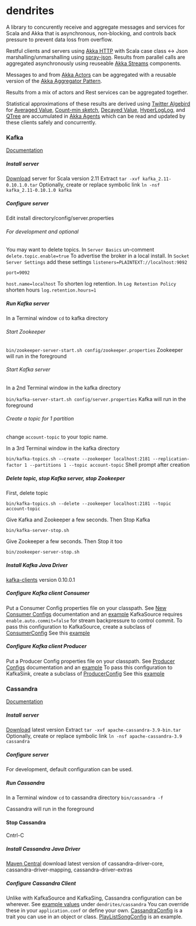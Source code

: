 # dendrites

A library to concurently receive and aggregate messages and services for Scala and Akka that is asynchronous, non-blocking, and controls back pressure to prevent data loss from overflow.

Restful clients and servers using
[Akka HTTP](http://doc.akka.io/docs/akka-stream-and-http-experimental/1.0/scala/http/index.html) with Scala case class ↔︎ Json
marshalling/unmarshalling using [spray-json](https://github.com/spray/spray-json). Results from parallel calls are aggregated asynchronously using reuseable [Akka Streams](http://doc.akka.io/docs/akka-stream-and-http-experimental/1.0/scala/stream-index.html) components. 

Messages to and from [Akka Actors](http://doc.akka.io/docs/akka/current/scala.html) can be aggregated with a reusable version of the [Akka Aggregator Pattern](http://doc.akka.io/docs/akka/snapshot/contrib/aggregator.html).

Results from a mix of actors and Rest services can be aggregated together.

Statistical approximations of these results are derived using [Twitter Algebird](https://github.com/twitter/algebird) for [Averaged Value](http://en.wikipedia.org/wiki/Algorithms_for_calculating_variance#Parallel_algorithm), [Count-min sketch](https://en.wikipedia.org/wiki/Count–min_sketch),
[Decayed Value](https://github.com/twitter/algebird/wiki/Using-DecayedValue-as-moving-average), [HyperLogLog](https://en.wikipedia.org/wiki/HyperLogLog), and [QTree](https://github.com/twitter/algebird/wiki/QTree)
are accumulated in [Akka Agents](http://doc.akka.io/docs/akka/snapshot/scala/agents.html) which can be read and updated by these clients safely and concurrently.

### Kafka
[Documentation](http://kafka.apache.org/documentation)
##### Install server
[Download](http://kafka.apache.org/downloads)  server for Scala version 2.11
Extract
`tar -xvf kafka_2.11-0.10.1.0.tar`
Optionally, create or replace symbolic link
`ln -nsf kafka_2.11-0.10.1.0 kafka`

##### Configure server
Edit install directory/config/server.properties

###### For development and optional
You may want to delete topics. In `Server Basics` un-comment `delete.topic.enable=true`
To advertise the broker in a local install. In `Socket Server Settings`
add these settings
`listeners=PLAINTEXT://localhost:9092`

`port=9092`

`host.name=localhost`
To shorten log retention. In `Log Retention Policy` shorten hours
`log.retention.hours=1`

##### Run Kafka server
In a Terminal window `cd` to kafka directory
###### Start Zookeeper
`bin/zookeeper-server-start.sh config/zookeeper.properties`
Zookeeper will run in the foreground
###### Start Kafka server
In a 2nd Terminal window in the kafka directory

`bin/kafka-server-start.sh config/server.properties`
Kafka will run in the foreground
###### Create a topic for 1 partition
change `account-topic` to your topic name.

In a 3rd Terminal window in the kafka directory

`bin/kafka-topics.sh --create --zookeeper localhost:2181 --replication-factor 1 --partitions 1 --topic account-topic`
Shell prompt after creation
##### Delete topic, stop Kafka server, stop Zookeeper
First, delete topic

`bin/kafka-topics.sh --delete --zookeeper localhost:2181 --topic account-topic`

Give Kafka and Zookeeper a few seconds. Then Stop Kafka

`bin/kafka-server-stop.sh`

Give Zookeeper a few seconds. Then Stop it too

`bin/zookeeper-server-stop.sh`

##### Install Kafka Java Driver
[kafka-clients](http://mvnrepository.com/artifact/org.apache.kafka/kafka-clients) version 0.10.0.1
##### Configure Kafka client Consumer
Put a Consumer Config properties file on your classpath. See [New Consumer Configs](http://kafka.apache.org/documentation#newconsumerconfigs) documentation and an [example](https://github.com/garyaiki/dendrites/blob/master/src/main/resources/kafkaConsumer.properties) KafkaSource requires `enable.auto.commit=false` for stream backpressure to control commit. To pass this configuration to KafkaSource, create a subclass of [ConsumerConfig](https://github.com/garyaiki/dendrites/blob/master/src/main/scala/com/github/garyaiki/dendrites/kafka/ConsumerConfig.scala) See this [example](https://github.com/garyaiki/dendrites/blob/master/src/main/scala/com/github/garyaiki/dendrites/examples/account/kafka/AccountConsumer.scala)
##### Configure Kafka client Producer
Put a Producer Config properties file on your classpath. See [Producer Configs](http://kafka.apache.org/documentation#producerconfigs) documentation and an [example](https://github.com/garyaiki/dendrites/blob/master/src/main/scala/com/github/garyaiki/dendrites/examples/account/kafka/AccountProducer.scala) To pass this configuration to KafkaSink, create a subclass of [ProducerConfig](https://github.com/garyaiki/dendrites/blob/master/src/main/scala/com/github/garyaiki/dendrites/kafka/ProducerConfig.scala) See this [example](https://github.com/garyaiki/dendrites/blob/master/src/main/scala/com/github/garyaiki/dendrites/examples/account/kafka/AccountProducer.scala)

### Cassandra
[Documentation](http://www.planetcassandra.org/apache-cassandra-documentation/)
##### Install server
[Download](http://www.planetcassandra.org/cassandra/) latest version
Extract
`tar -xvf apache-cassandra-3.9-bin.tar`
Optionally, create or replace symbolic link
`ln -nsf apache-cassandra-3.9 cassandra`
##### Configure server
For development, default configuration can be used.
##### Run Cassandra
In a Terminal window `cd` to cassandra directory
`bin/cassandra -f`

Cassandra will run in the foreground
#### Stop Cassandra
Cntrl-C
##### Install Cassandra Java Driver
[Maven Central](http://mvnrepository.com/artifact/com.datastax.cassandra) download latest version of cassandra-driver-core, cassandra-driver-mapping, cassandra-driver-extras
##### Configure Cassandra Client
Unlike with KafkaSource and KafkaSing, Cassandra configuration can be wherever. See [example values](https://github.com/garyaiki/dendrites/blob/master/src/main/resources/reference.conf) under `dendrites/cassandra` You can override these in your `application.conf` or define your own. [CassandraConfig](https://github.com/garyaiki/dendrites/blob/master/src/main/scala/com/github/garyaiki/dendrites/cassandra/CassandraConfig.scala) is a trait you can use in an object or class. [PlayListSongConfig](https://github.com/garyaiki/dendrites/blob/master/src/it/scala/com/github/garyaiki/dendrites/cassandra/PlaylistSongConfig.scala) is an example.